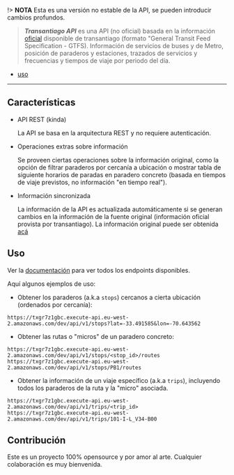 !> **NOTA** Esta es una versión no estable de la API, se pueden introducir cambios profundos.

> ***Transantiago API*** es una API (no oficial) basada en la información [oficial](https://www.dtpm.cl/index.php/2013-04-24-14-10-40/gtfs-vigente) disponible de transantiago (formato "General Transit Feed Specification - GTFS). Información de servicios de buses y de Metro, posición de paraderos y estaciones, trazados de servicios y frecuencias y tiempos de viaje por periodo del día.

- [uso](#Uso)

---

## Características

- API REST (kinda)

  La API se basa en la arquitectura REST y no requiere autenticación.

- Operaciones extras sobre información

  Se proveen ciertas operaciones sobre la información original, como la opción de filtrar paraderos por cercanía a ubicación o mostrar tabla de siguiente horarios de paradas en paradero concreto (basada en tiempos de viaje previstos, no información "en tiempo real"). 

- Información sincronizada

  La información de la API es actualizada automáticamente si se generan cambios en la información de la fuente original (información oficial provista por transantiago). La información original puede ser obtenida [acá](https://www.dtpm.cl/index.php/2013-04-24-14-10-40/gtfs-vigente)

## Uso

Ver la [documentación](https://ignaciohermosilla.github.io/transantiago-api/#/api) para ver todos los endpoints disponibles. 

Aquí algunos ejemplos de uso:

- Obtener los paraderos (a.k.a `stops`) cercanos a cierta ubicación (ordenados por cercanía):

```
https://txgr7z1gbc.execute-api.eu-west-2.amazonaws.com/dev/api/v1/stops?lat=-33.491585&lon=-70.643562
```

- Obtener las rutas o "micros" de un paradero concreto:

```
https://txgr7z1gbc.execute-api.eu-west-2.amazonaws.com/dev/api/v1/stops/<stop_id>/routes
https://txgr7z1gbc.execute-api.eu-west-2.amazonaws.com/dev/api/v1/stops/PB1/routes
```

- Obtener la información de un viaje específico (a.k.a `trips`), incluyendo todos los paraderos de la ruta y la "micro" asociada.

```
https://txgr7z1gbc.execute-api.eu-west-2.amazonaws.com/dev/api/v1/trips/<trip_id>
https://txgr7z1gbc.execute-api.eu-west-2.amazonaws.com/dev/api/v1/trips/101-I-L_V34-B00
```

## Contribución

Este es un proyecto 100% opensource y por amor al arte. Cualquier colaboración es muy bienvenida.

